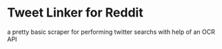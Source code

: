 Tweet Linker for Reddit
==============

a pretty basic scraper for performing twitter searchs with help of an OCR API

	
